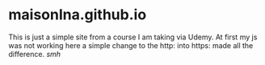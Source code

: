 # maisonIna.github.io
This is just a simple site from a course I am taking via Udemy. 
At first my js was not working here a simple change to the http: into https: made all the difference. *smh* 
